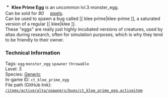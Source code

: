 ![ ](https://raw.githubusercontent.com/Ceterai/Enternia/main/items/active/alta/spawners/bugs/ct_klee_prime_egg.png) **Klee Prime Egg** is an uncommon lvl.3 monster_egg.  
Can be sold for *80* <img src="https://starbounder.org/mediawiki/images/2/21/Pixel.png" width="12" height="16"/> [pixels](https://starbounder.org/Pixel).  
Can be used to spawn a bug called [[ klee prime|klee-prime ]], a saturated version of a regular [[ klee|klee ]].  
These "eggs" are really just highly incubated versions of creatures, used by altas during research, often for simulation purposes, which is why they tend to be friendly to their owner.

### Technical Information

Tags: `egg` `monster_egg` `spawner` `throwable`  
Level: 3  
Species: [Generic](https://starbounder.org/Perfectly_Generic_Item)  
In-game ID: `ct_klee_prime_egg`  
File path (GitHub link): [`/items/active/alta/spawners/bugs/ct_klee_prime_egg.activeitem`](https://github.com/Ceterai/Enternia/blob/main/items/active/alta/spawners/bugs/ct_klee_prime_egg.activeitem)
